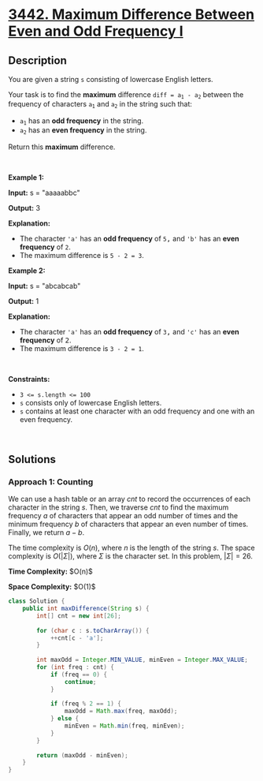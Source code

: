 # [3442. Maximum Difference Between Even and Odd Frequency I](https://leetcode.com/problems/maximum-difference-between-even-and-odd-frequency-i)

## Description

<p>You are given a string <code>s</code> consisting of lowercase English letters. </p>

<p>Your task is to find the <strong>maximum</strong> difference <code>diff = a<sub>1</sub> - a<sub>2</sub></code> between the frequency of characters <code>a<sub>1</sub></code> and <code>a<sub>2</sub></code> in the string such that:</p>

<ul>
    <li><code>a<sub>1</sub></code> has an <strong>odd frequency</strong> in the string.</li>
    <li><code>a<sub>2</sub></code> has an <strong>even frequency</strong> in the string.</li>
</ul>

<p>Return this <strong>maximum</strong> difference.</p>
<p>&nbsp;</p>

<p><strong class="example">Example 1:</strong></p>
<div class="example-block">
    <p><strong>Input:</strong> <span class="example-io">s = &quot;aaaaabbc&quot;</span></p>
    <p><strong>Output:</strong> 3</p>
    <p><strong>Explanation:</strong></p>
    <ul>
        <li>The character <code>&#39;a&#39;</code> has an <strong>odd frequency</strong> of <code><font face="monospace">5</font></code><font face="monospace">,</font> and <code>&#39;b&#39;</code> has an <strong>even frequency</strong> of <code><font face="monospace">2</font></code>.</li>
        <li>The maximum difference is <code>5 - 2 = 3</code>.</li>
    </ul>
</div>

<p><strong class="example">Example 2:</strong></p>
<div class="example-block">
    <p><strong>Input:</strong> <span class="example-io">s = &quot;abcabcab&quot;</span></p>
    <p><strong>Output:</strong> 1</p>
    <p><strong>Explanation:</strong></p>
    <ul>
        <li>The character <code>&#39;a&#39;</code> has an <strong>odd frequency</strong> of <code><font face="monospace">3</font></code><font face="monospace">,</font> and <code>&#39;c&#39;</code> has an <strong>even frequency</strong> of <font face="monospace">2</font>.</li>
        <li>The maximum difference is <code>3 - 2 = 1</code>.</li>
    </ul>
</div>
<p>&nbsp;</p>

<p><strong>Constraints:</strong></p>
<ul>
    <li><code>3 &lt;= s.length &lt;= 100</code></li>
    <li><code>s</code> consists only of lowercase English letters.</li>
    <li><code>s</code> contains at least one character with an odd frequency and one with an even frequency.</li>
</ul>
<p>&nbsp;</p>

## Solutions

### **Approach 1: Counting**

We can use a hash table or an array $\textit{cnt}$ to record the occurrences of each character in the string $s$. Then, we traverse $\textit{cnt}$ to find the maximum frequency $a$ of characters that appear an odd number of times and the minimum frequency $b$ of characters that appear an even number of times. Finally, we return $a - b$.

The time complexity is $O(n)$, where $n$ is the length of the string $s$. The space complexity is $O(|\Sigma|)$, where $\Sigma$ is the character set. In this problem, $|\Sigma| = 26$.

<p><strong>Time Complexity:</strong> $O(n)$</p>
<p><strong>Space Complexity:</strong> $O(1)$</p>

```java
class Solution {
    public int maxDifference(String s) {
        int[] cnt = new int[26];
        
        for (char c : s.toCharArray()) {
            ++cnt[c - 'a'];
        }
        
        int maxOdd = Integer.MIN_VALUE, minEven = Integer.MAX_VALUE;
        for (int freq : cnt) {
            if (freq == 0) {
                continue;
            }
            
            if (freq % 2 == 1) {
                maxOdd = Math.max(freq, maxOdd);
            } else {
                minEven = Math.min(freq, minEven);
            }
        }
        
        return (maxOdd - minEven);
    }
}
```